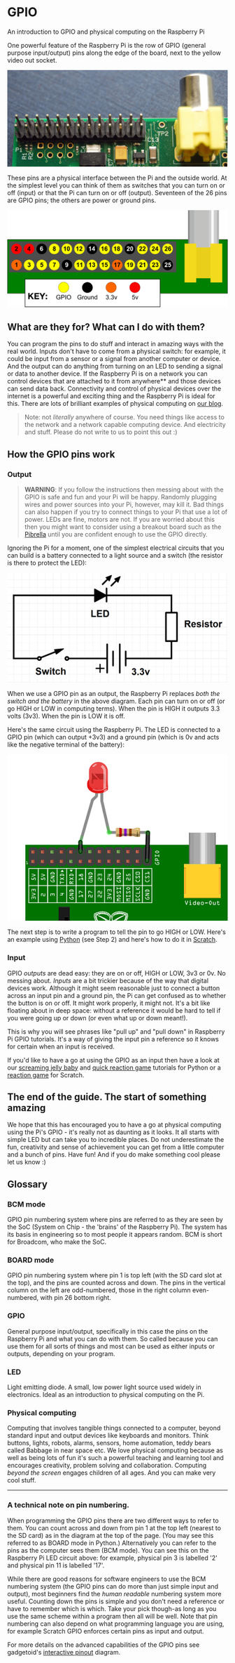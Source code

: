 # GPIO

An introduction to GPIO and physical computing on the Raspberry Pi

One powerful feature of the Raspberry Pi is the row of GPIO (general purpose input/output) pins along the edge of the board, next to the yellow video out socket.

![](gpio-pins.jpg)

 These pins are a physical interface between the Pi and the outside world. At the simplest level you can think of them as switches that you can turn on or off (input) or that the Pi can turn on or off (output). Seventeen of the 26 pins are GPIO pins; the others are power or ground pins.

![](basic-gpio-layout.png)

## What are they for? What can I do with them?

You can program the pins to do stuff and interact in amazing ways with the real world. Inputs don't have to come from a physical switch: for example, it could be input from a sensor or a signal from another computer or device. And the output can do anything from turning on an LED to sending a signal or data to another device. If the Raspberry Pi is on a network you can control devices that are attached to it from anywhere\*\* and those devices can send data back. Connectivity and control of physical devices over the internet is a powerful and exciting thing and the Raspberry Pi is ideal for this. There are lots of brilliant examples of physical computing on [our blog](http://www.raspberrypi.org/blog/).

> Note: not *literally* anywhere of course. You need things like access to the network and a network capable computing device. And electricity and stuff. Please do not write to us to point this out :)

## How the GPIO pins work

### Output

> **WARNING**: If you follow the instructions then messing about with the GPIO is safe and fun and your Pi will be happy. Randomly plugging wires and power sources into your Pi, however, may kill it. Bad things can also happen if you try to connect things to your Pi that use a lot of power. LEDs are fine, motors are not. If you are worried about this then you might want to consider using a breakout board such as the [Pibrella](http://shop.pimoroni.com/collections/raspberry-pi-electronics-kits) until you are confident enough to use the GPIO directly.

Ignoring the Pi for a moment, one of the simplest electrical circuits that you can build is a battery connected to a light source and a switch (the resistor is there to protect the LED):

![](simple-circuit.png)

When we use a GPIO pin as an output, the Raspberry Pi replaces *both the switch and the battery* in the above diagram. Each pin can turn on or off (or go HIGH or LOW in computing terms). When the pin is HIGH it outputs 3.3 volts (3v3). When the pin is LOW it is off.

Here's the same circuit using the Raspberry Pi. The LED is connected to a GPIO pin (which can output +3v3) and a ground pin (which is 0v and acts like the negative terminal of the battery):

![](gpio-led.png)

The next step is to write a program to tell the pin to go HIGH or LOW. Here's an example using [Python](http://www.raspberrypi.org/learning/robot-antenna/) (see Step 2) and here's how to do it in [Scratch](http://www.raspberrypi.org/learning/quick-reaction-game/).

### Input

GPIO *outputs* are dead easy: they are on or off, HIGH or LOW, 3v3 or 0v. No messing about. *Inputs* are a bit trickier because of the way that digital devices work. Although it might seem reasonable just to connect a button across an input pin and a ground pin, the Pi can get confused as to whether the button is on or off. It might work properly, it might not. It's a bit like floating about in deep space: without a reference it would be hard to tell if you were going up or down (or even what up or down meant!).

This is why you will see phrases like "pull up" and "pull down" in Raspberry Pi GPIO tutorials. It's a way of giving the input pin a reference so it knows for certain when an input is received.

If you'd like to have a go at using the GPIO as an input then have a look at our [screaming jelly baby](http://www.raspberrypi.org/learning/screaming-jellybaby/) and [quick reaction game](http://www.raspberrypi.org/learning/quick-reaction-game/) tutorials for Python or a [reaction game](http://www.raspberrypi.org/learning/reaction-game/) for Scratch.

## The end of the guide. The start of something amazing

We hope that this has encouraged you to have a go at physical computing using the Pi's GPIO - it's really not as daunting as it looks. It all starts with simple LED but can take you to incredible places. Do not underestimate the fun, creativity and sense of achievement you can get from a little computer and a bunch of pins. Have fun! And if you do make something cool please let us know :)

## Glossary

### BCM mode

GPIO pin numbering system where pins are referred to as they are seen by the SoC (System on Chip - the 'brains' of the Raspberry Pi). The system has its basis in engineering so to most people it appears random. BCM is short for Broadcom, who make the SoC.

### BOARD mode

GPIO pin numbering system where pin 1 is top left (with the SD card slot at the top), and the pins are counted across and down. The pins in the vertical column on the left are odd-numbered, those in the right column even-numbered, with pin 26 bottom right.

### GPIO

General purpose input/output, specifically in this case the pins on the Raspberry Pi and what you can do with them. So called because you can use them for all sorts of things and most can be used as either inputs or outputs, depending on your program.

### LED

Light emitting diode. A small, low power light source used widely in electronics. Ideal as an introduction to physical computing on the Pi.

### Physical computing

Computing that involves tangible things connected to a computer, beyond standard input and output devices like keyboards and monitors. Think buttons, lights, robots, alarms, sensors, home automation, teddy bears called Babbage in near space etc. We love physical computing because as well as being lots of fun it's such a powerful teaching and learning tool and encourages creativity, problem solving and collaboration. Computing *beyond the screen* engages children of all ages. And you can make very cool stuff.

---

### A technical note on pin numbering.

When programming the GPIO pins there are two different ways to refer to them. You can count across and down from pin 1 at the top left (nearest to the SD card) as in the diagram at the top of the page. (You may see this referred to as BOARD mode in Python.) Alternatively you can refer to the pins as the computer sees them (BCM mode). You can see this on the Raspberry Pi LED circuit above: for example, physical pin 3 is labelled '2' and physical pin 11 is labelled '17'.

While there are good reasons for software engineers to use the BCM numbering system (the GPIO pins can do more than just simple input and output), most beginners find the *human readable* numbering system more useful. Counting down the pins is simple and you don't need a reference or have to remember which is which. Take your pick though-as long as you use the same scheme within a program then all will be well. Note that pin numbering can also depend on what programming language you are using, for example Scratch GPIO enforces certain pins as input and output.

For more details on the advanced capabilities of the GPIO pins see gadgetoid's [interactive pinout](http://pi.gadgetoid.com/pinout) diagram.
